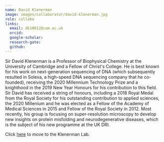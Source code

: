 ```yaml
---
name: David Klenerman
image: images/collaborator/david-klenerman.jpg
role: collabo
links:
  email: dk10012@cam.ac.uk
  orcid:
  google-scholar:
  research-gate:
  github:
---
```


Sir David Klenerman is a Professor of Biophysical Chemistry at the University of Cambridge and a Fellow of Christ's College. He is best known for his work on next-generation sequencing of DNA (which subsequently resulted in Solexa, a high-speed DNA sequencing company that he co-founded), receiving the 2020 Millennium Technology Prize and a knighthood in the 2019 New Year Honours for his contribution to this field. Sir David has received a string of honours, including a 2018 Royal Medal from the Royal Society for his outstanding contribution to applied sciences, the 2020 Millenium and he was elected as a Fellow of the Academy of Medical Sciences in 2015 and Fellow of the Royal Society in 2012. Most recently, his group is focusing on super-resolution microscopy to develop new insights on protein misfolding and neurodegenerative diseases, which is the subject of his new programme at the UK DRI.

Click <a href="https://www.klenermangroup.co.uk/"> here</a>  to move to the Klenerman Lab.
